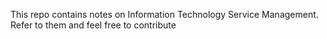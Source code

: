 This repo contains notes on Information Technology Service Management. Refer to them and feel free to contribute